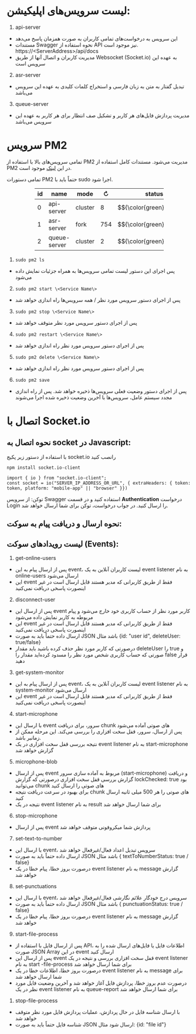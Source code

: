 <!-- language: rtl -->
# لیست سرویس‌های اپلیکیشن:

1. api-server

- این سرویس به درخواست‌های تمامی کاربران به صورت همزمان پاسخ می‌دهد
- مستندات Swagger نحوه استفاده از API نیز موجود است. https://\<ServerAddress\>/api/docs
- مدیریت کاربران و اتصال آنها از طریق Websocket (Socket.io) به عهده این سرویس است

2. asr-server
- تبدیل گفتار به متن به زبان فارسی و استخراج کلمات کلیدی به عهده این سرویس می‌باشد
3. queue-server
- مدیریت پردازش فایل‌های هر کاربر و تشکیل صف انتظار برای هر کاربر به عهده این سرویس می‌باشد

# سرویس PM2

تمامی سرویس‌های بالا با استفاده از PM2 مدیریت می‌شود. مستندات کامل استفاده از PM2 در این [لینک](https://pm2.keymetrics.io/docs/usage/quick-start/) موجود است.

تمامی دستورات PM2 حتماً باید با sudo اجرا شود.
<div style="margin-left: auto; margin-right: auto; width: 70%">
  
| id | name | mode | ↻ | status | cpu | memory |
| --- | --- | --- |---|---|---|---|
| 0 | api-server | cluster | 8 | $${\color{green}online}$$ | 0% | 91.7mb |
| 1 | asr-server | fork | 754 | $${\color{green}online}$$ | 0% | 3.9mb |
| 2 | queue-server | cluster | 2 | $${\color{green}online}$$ | 0% | 70.7mb |

</div>



1. `sudo pm2 ls`
- پس اجرای این دستور لیست تمامی سرویس‌ها به همراه جزئیات نمایش داده می‌شود
2. `sudo pm2 start \<Service Name\>`
- پس از اجرای دستور سرویس مورد نظر / همه سرویس‌ها راه اندازی خواهد شد
3. `sudo pm2 stop \<Service Name\>`
- پس از اجرای دستور سرویس مورد نظر متوقف خواهد شد
4. `sudo pm2 restart \<Service Name\>`
- پس از اجرای دستور سرویس مورد نظر راه اندازی خواهد شد
5. `sudo pm2 delete \<Service Name\>`
- پس از اجرای دستور سرویس مورد نظر راه اندازی خواهد شد
6. `sudo pm2 save`
- پس از اجرای دستور وضعیت فعلی سرویس‌ها ذخیره خواهد شد. پس از راه اندازی مجدد سیستم عامل، سرویس‌ها با آخرین وضعیت ذخیره شده اجرا می‌شوند

# اتصال با Socket.io

## نحوه اتصال به socket در Javascript:

با استفاده از دستور زیر پکیج socket.io رانصب کنید

`npm install socket.io-client`

```
import { io } from "socket.io-client";
const socket = io("SERVER_IP_ADDRESS_OR_URL", { extraHeaders: { token: token, platform: "mobile-app" || "browser" }})
```

توکن: از سرویس Swagger استفاده کنید و در قسمت **Authentication** درخواست Login را ارسال کنید. در جواب درخواست، توکن برای شما ارسال خواهد شد.

## نحوه ارسال و دریافت پیام به سوکت:



## لیست رویدادهای سوکت (Events):

1. get-online-users
- پس از ارسال پیام به این event، لیست کاربران آنلاین به یک event listener به نام online-users ارسال می‌شود
- این event فقط از طریق کاربرانی که مدیر هستند قابل ارسال است در غیر اینصورت پاسخی دریافت نمی‌کنید

2. disconnect-user
- پس از ارسال این event کاربر مورد نظر از حساب کاربری خود خارج می‌شود و پیام مربوطه به کاربر نمایش داده می‌شود
- این event فقط از طریق کاربرانی که مدیر هستند قابل ارسال است در غیر اینصورت پاسخی دریافت نمی‌کنید
- ارسال داده حتماً باید به صورت JSON باشد مثال {id: "user id", deleteUser: true/false}
- درصورتی که کاربر مورد نظر حذف کرده باشید باید مقدار deleteUser را true و صورتی که حساب کاربری شخص مورد نظر را مسدود کرده‌اید مقدار را false قرار دهید

3. get-system-monitor
- پس از ارسال پیام به این event، لیست کاربران آنلاین به یک event listener به نام system-monitor ارسال می‌شود
- این event فقط از طریق کاربرانی که مدیر هستند قابل ارسال است در غیر اینصورت پاسخی دریافت نمی‌کنید

4. start-microphone
- با ارسال این event سرور، برای دریافت chunk های صوتی آماده می‌شود
- پس از ارسال، سرور، قفل سخت افزاری را بررسی می‌کند. این مرحله ممکن از زمانبر باشد.
- نتیجه بررسی قفل سخت افزاری در یک event listener به نام start-microphone گزارش خواهد شد

5. microphone-blob
- پس از ارسال event مربوط به آماده سازی سرور (start-microphone) و دریافت گزارش بررسی قفل سخت افزاری درصورتی که گزارش lockChecked: true بود می‌توانید chunk های صوتی را ارسال کنید
- برای بهبود در سرعت دریافت نتیجه chunk های صوتی را هر 500 میلی ثانیه ارسال کنید
- نتیجه در یک event listener به نام result برای شما ارسال خواهد شد

6. stop-microphone
- پس از ارسال event پردازش شما میکروفونی متوقف خواهد شد

7. set-text-to-number
- با ارسال این event، سرویس تبدیل اعداد فعال/غیرفعال خواهد شد
- ارسال داده حتماً باید به صورت JSON باشد مثال { textToNumberStatus: true / false}
- درصورت بروز خطا، پیام خطا در یک event listener به نام message گزارش خواهد شد

8. set-punctuations
- با ارسال این event، سرویس درج خودگار علائم نگارشی فعال/غیرفعال خواهد شد
- ارسال داده حتماً باید به صورت JSON باشد مثال { punctuationStatus: true / false}
- درصورت بروز خطا، پیام خطا در یک event listener به نام message گزارش خواهد شد

9. start-file-process
- پس از ارسال فایل با استفاده از API، اطلاعات فایل یا فایل‌های ارسال شده را به صورت JSON Array در این event ارسال کنید
- پس از ارسال این event قفل سخت افزاری بررسی و نتیجه در یک event listener به نام start -file-process برای شما ارسال خواهد شد
- درصورت بروز خطا، اطلاعات خطا در یک event listener به نام message برای شما ارسال خواهد شد
- درصورت عدم بروز خطا، پردازش فایل آغاز خواهد شد و آخرین وضعیت فایل مورد نظر در یک event listener به نام queue-report برای شما ارسال خواهد شد

1. stop-file-process
- با ارسال شناسه فایل در حال پردازش، عملیات پردازش فایل مورد نظر متوقف خواهد شد
- شناسه فایل حتماً باید به صورت JSON ارسال شود مثال: {id: "file id"}
